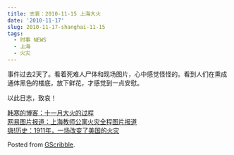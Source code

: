 ```yaml
---
title: 志哀：2010-11-15 上海大火
date: '2010-11-17'
slug: 2010-11-17-shanghai-11-15
tags:
  - 时事 NEWS
  - 上海
  - 火灾
---
```



事件过去2天了。看着死难人尸体和现场图片，心中感觉怪怪的。看到人们在熏成通体黑色的楼底，放下鲜花，才感觉到一点安慰。

以此日志，致哀！

[韩寒的博客：十一月大火的过程](http://blog.sina.com.cn/s/blog_4701280b0100mri0.html)  
[网易图片报道：上海教师公寓火灾全程图片报道](http://news.163.com/photoview/00AN0001/11854.html)  
[嗨!历史：1911年，一场改变了美国的火灾](http://hihistory.net/post/7574/)

Posted from [GScribble](http://sourceforge.net/projects/gscribble/).
